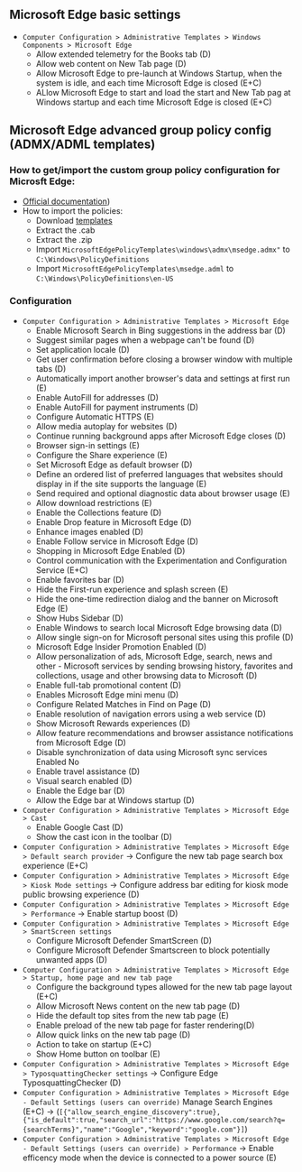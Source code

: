 ## Microsoft Edge basic settings
- `Computer Configuration > Administrative Templates > Windows Components > Microsoft Edge`
	- Allow extended telemetry for the Books tab (D)
	- Allow web content on New Tab page (D)
	- Allow Microsoft Edge to pre-launch at Windows Startup, when the system is idle, and each time Microsoft Edge is closed (E+C)
	- ALlow Microsoft Edge to start and load the start and New Tab pag at Windows startup and each time Microsoft Edge is closed (E+C)

## Microsoft Edge advanced group policy config (ADMX/ADML templates)
### How to get/import the custom group policy configuration for Microsft Edge:
- [Official documentation](https://learn.microsoft.com/en-us/deployedge/configure-microsoft-edge))
- How to import the policies:
	- Download [templates](https://www.microsoft.com/en-us/edge/business/download?form=MA13FJ)
	- Extract the .cab
	- Extract the .zip
	- Import `MicrosoftEdgePolicyTemplates\windows\admx\msedge.admx"` to `C:\Windows\PolicyDefinitions`
	- Import `MicrosoftEdgePolicyTemplates\msedge.adml` to `C:\Windows\PolicyDefinitions\en-US`
### Configuration
- `Computer Configuration > Administrative Templates > Microsoft Edge`
	- Enable Microsoft Search in Bing suggestions in the address bar (D)
	- Suggest similar pages when a webpage can't be found (D)
	- Set application locale (D)
	- Get user confirmation before closing a browser window with multiple tabs (D)
	- Automatically import another browser's data and settings at first run (E)
	- Enable AutoFill for addresses (D)
	- Enable AutoFill for payment instruments (D)
	- Configure Automatic HTTPS (E)
	- Allow media autoplay for websites (D)
	- Continue running background apps after Microsoft Edge closes (D)
	- Browser sign-in settings (E)
	- Configure the Share experience (E)
	- Set Microsoft Edge as default browser (D)
	- Define an ordered list of preferred languages that websites should display in if the site supports the language (E)
	- Send required and optional diagnostic data about browser usage (E)
	- Allow download restrictions (E)
	- Enable the Collections feature (D)
	- Enable Drop feature in Microsoft Edge (D)
	- Enhance images enabled (D)
	- Enable Follow service in Microsoft Edge (D)
	- Shopping in Microsoft Edge Enabled (D)
	- Control communication with the Experimentation and Configuration Service (E+C)
	- Enable favorites bar (D)
	- Hide the First-run experience and splash screen (E)
	- Hide the one-time redirection dialog and the banner on Microsoft Edge (E)
	- Show Hubs Sidebar (D)
	- Enable Windows to search local Microsoft Edge browsing data (D)
	- Allow single sign-on for Microsoft personal sites using this profile (D)
	- Microsoft Edge Insider Promotion Enabled (D)
	- Allow personalization of ads, Microsoft Edge, search, news and other - Microsoft services by sending browsing history, favorites and collections, usage and other browsing data to Microsoft (D)
	- Enable full-tab promotional content (D)
	- Enables Microsoft Edge mini menu (D)
	- Configure Related Matches in Find on Page (D)
	- Enable resolution of navigation errors using a web service (D)
	- Show Microsoft Rewards experiences (D)
	- Allow feature recommendations and browser assistance notifications from Microsoft Edge (D)
	- Disable synchronization of data using Microsoft sync services	Enabled	No
	- Enable travel assistance (D)
	- Visual search enabled (D)
	- Enable the Edge bar (D)
	- Allow the Edge bar at Windows startup (D)
- `Computer Configuration > Administrative Templates > Microsoft Edge > Cast`
	- Enable Google Cast (D)
	- Show the cast icon in the toolbar (D) 
- `Computer Configuration > Administrative Templates > Microsoft Edge > Default search provider` → Configure the new tab page search box experience (E+C)
- `Computer Configuration > Administrative Templates > Microsoft Edge > Kiosk Mode settings` → Configure address bar editing for kiosk mode public browsing experience (D)
- `Computer Configuration > Administrative Templates > Microsoft Edge > Performance` → Enable startup boost (D)
- `Computer Configuration > Administrative Templates > Microsoft Edge > SmartScreen settings`
	- Configure Microsoft Defender SmartScreen (D)
	- Configure Microsoft Defender Smartscreen to block potentially unwanted apps (D)
- `Computer Configuration > Administrative Templates > Microsoft Edge > Startup, home page and new tab page`
	- Configure the background types allowed for the new tab page layout (E+C)
	- Allow Microsoft News content on the new tab page (D)
	- Hide the default top sites from the new tab page (E)
	- Enable preload of the new tab page for faster rendering(D)
	- Allow quick links on the new tab page (D)
	- Action to take on startup (E+C)
	- Show Home button on toolbar	(E)
- `Computer Configuration > Administrative Templates > Microsoft Edge > TyposquattingChecker settings` → Configure Edge TyposquattingChecker (D)
- `Computer Configuration > Administrative Templates > Microsoft Edge - Default Settings (users can override)` Manage Search Engines (E+C) → (`[{"allow_search_engine_discovery":true},{"is_default":true,"search_url":"https://www.google.com/search?q={searchTerms}","name":"Google","keyword":"google.com"}]`)
- `Computer Configuration > Administrative Templates > Microsoft Edge - Default Settings (users can override) > Performance` → Enable efficency mode when the device is connected to a power source (E)
